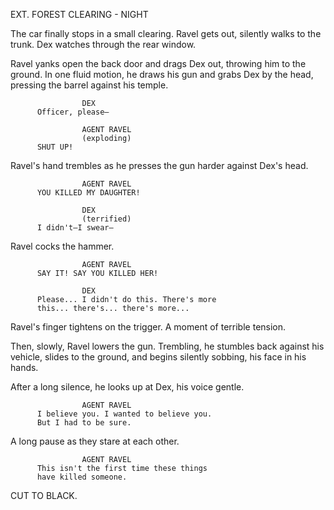 EXT. FOREST CLEARING - NIGHT

The car finally stops in a small clearing. Ravel gets out, silently walks 
to the trunk. Dex watches through the rear window.

Ravel yanks open the back door and drags Dex out, throwing him to the ground.
In one fluid motion, he draws his gun and grabs Dex by the head, pressing
the barrel against his temple.

                    DEX
          Officer, please—

                    AGENT RAVEL
                    (exploding)
          SHUT UP!

Ravel's hand trembles as he presses the gun harder against Dex's head.

                    AGENT RAVEL
          YOU KILLED MY DAUGHTER!

                    DEX
                    (terrified)
          I didn't—I swear—

Ravel cocks the hammer.

                    AGENT RAVEL
          SAY IT! SAY YOU KILLED HER!

                    DEX
          Please... I didn't do this. There's more 
          this... there's... there's more...

Ravel's finger tightens on the trigger. A moment of terrible tension.

Then, slowly, Ravel lowers the gun. Trembling, he stumbles back against 
his vehicle, slides to the ground, and begins silently sobbing, his face 
in his hands.

After a long silence, he looks up at Dex, his voice gentle.

                    AGENT RAVEL
          I believe you. I wanted to believe you. 
          But I had to be sure.

A long pause as they stare at each other.

                    AGENT RAVEL
          This isn't the first time these things 
          have killed someone.

CUT TO BLACK.

